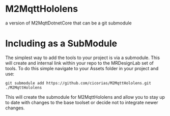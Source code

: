 # M2MqttHololens
a version of M2MqttDotnetCore that can be a git submodule


# Including as a SubModule
The simplest way to add the tools to your project is via a submodule. This will create and internal link within your repo to the MRDesignLab set of tools.
To do this simple navigate to your Assets folder in your project and use:
```
git submodule add https://github.com/cicorias/M2MqttHololens.git ./M2MqttHololens
```

This will create the submodule for M2MqttHololens and allow you to stay up to date with changes to the base toolset or decide not to integrate newer changes.
